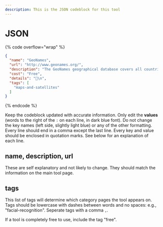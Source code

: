 ```yaml
---
description: This is the JSON codeblock for this tool
---
```


# JSON

{% code overflow="wrap" %}
```json
{
  "name": "GeoNames",
  "url": "http://www.geonames.org/",
  "description": "The GeoNames geographical database covers all countries and contains over eleven million place names that are available for download free of charge Extremely useful in Geo Tagging, documentation, and data collection.",
  "cost": "Free",
  "details": "📍\n",
  "tags": [
    "maps-and-satellites"
  ]
}
```
{% endcode %}

Keep the codeblock updated with accurate information. Only edit the **values** (words to the right of the `:` on each line, in dark blue font). Do not change the key names (left side, slightly light blue) or any of the other formatting. Every line should end in a comma except the last line. Every key and value should be enclosed in quotation marks. See below for an explanation of each line.&#x20;

## name, description, url

These are self explanatory and not likely to change. They should match the information on the main tool page.

## tags

This list of tags will determine which category pages the tool appears on. Tags should be lowercase with dashes between words and no spaces: e.g., "facial-recognition". Seperate tags with a comma `,`.

If a tool is completely free to use, include the tag "free".

